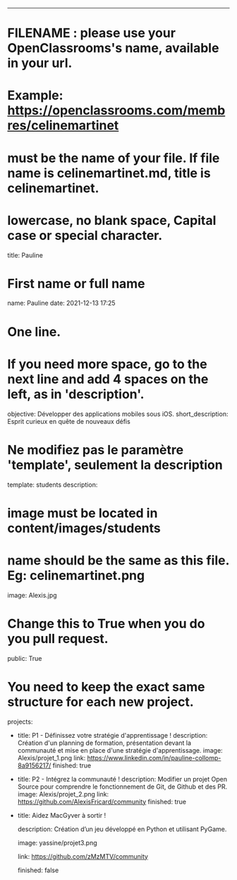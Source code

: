 ---

# FILENAME : please use your OpenClassrooms's name, available in your url.
# Example: https://openclassrooms.com/membres/celinemartinet
# must be the name of your file. If file name is celinemartinet.md, title is celinemartinet.
# lowercase, no blank space, Capital case or special character.
title: Pauline

# First name or full name
name: Pauline
date: 2021-12-13 17:25

# One line.
# If you need more space, go to the next line and add 4 spaces on the left, as in 'description'.
objective: Développer des applications mobiles sous iOS.
short_description: Esprit curieux en quête de nouveaux défis 

# Ne modifiez pas le paramètre 'template', seulement la description
template: students
description:
    
    
# image must be located in content/images/students
# name should be the same as this file. Eg: celinemartinet.png
image: Alexis.jpg

# Change this to True when you do you pull request.
public: True

# You need to keep the exact same structure for each new project.
projects:
  - title: P1 - Définissez votre stratégie d'apprentissage !
    description: Création d'un planning de formation, présentation devant la communauté et mise en place d'une stratégie d'apprentissage.
    image: Alexis/projet_1.png
    link: https://www.linkedin.com/in/pauline-collomp-8a9156217/
    finished: true

  - title: P2 - Intégrez la communauté !
    description: Modifier un projet Open Source pour comprendre le fonctionnement de Git, de Github et des PR. 
    image: Alexis/projet_2.png
    link: https://github.com/AlexisFricard/community
    finished: true

  - title: Aidez MacGyver à sortir !

    description: Création d’un jeu développé en Python et utilisant PyGame.

    image: yassine/projet3.png

    link: https://github.com/zMzMTV/community

    finished: false

